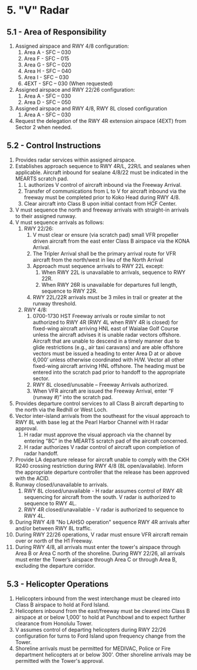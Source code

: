 # 5. "V" Radar

## 5.1 - Area of Responsibility

1. Assigned airspace and RWY 4/8 configuration:
   1. Area A - SFC – 030
   2. Area F - SFC – 015
   3. Area G - SFC – 020
   4. Area H - SFC – 040
   5. Area I - SFC – 030
   6. 4EXT - SFC – 030 (When requested)
2. Assigned airspace and RWY 22/26 configuration:
   1. Area A - SFC – 030
   2. Area D - SFC – 050
3. Assigned airspace and RWY 4/8, RWY 8L closed configuration
   1. Area A - SFC – 030
4. Request the delegation of the RWY 4R extension airspace (4EXT) from Sector 2 when needed.

## 5.2 - Control Instructions

1. Provides radar services within assigned airspace.
2. Establishes approach sequence to RWY 4R/L, 22R/L and sealanes when applicable. Aircraft inbound for sealane 4/8/22 must be indicated in the MEARTS scratch pad.
   1. L authorizes V control of aircraft inbound via the Freeway Arrival.
   2. Transfer of communications from L to V for aircraft inbound via the freeway must be completed prior to Koko Head during RWY 4/8.
   3. Clear aircraft into Class B upon initial contact from HCF Center.
3. V must sequence the north and freeway arrivals with straight-in arrivals to their assigned runway.
4. V must sequence arrivals as follows:
   1. RWY 22/26:
      1. V must clear or ensure (via scratch pad) small VFR propeller driven aircraft from the east enter Class B airspace via the KONA Arrival.
      2. The Tripler Arrival shall be the primary arrival route for VFR aircraft from the north/west in lieu of the North Arrival
      3. Approach must sequence arrivals to RWY 22L except:
         1. When RWY 22L is unavailable to arrivals, sequence to RWY 22R.
         2. When RWY 26R is unavailable for departures full length, sequence to RWY 22R.
      4. RWY 22L/22R arrivals must be 3 miles in trail or greater at the runway threshold.
   2. RWY 4/8:
      1. 0700-1730 HST Freeway arrivals or route similar to not authorized to RWY 4R (RWY 4L when RWY 4R is closed) for fixed-wing aircraft arriving HNL east of Waialae Golf Course unless the aircraft advises it is unable radar vectors offshore. Aircraft that are unable to descend in a timely manner due to glide restrictions (e.g., air taxi caravans) and are able offshore vectors must be issued a heading to enter Area D at or above 6,000’ unless otherwise coordinated with H/W. Vector all other fixed-wing aircraft arriving HNL offshore. The heading must be entered into the scratch pad prior to handoff to the appropriate sector.
      2. RWY 8L closed/unusable – Freeway Arrivals authorized.
      3. When VFR aircraft are issued the Freeway Arrival, enter “F (runway #)” into the scratch pad.
5. Provides departure control services to all Class B aircraft departing to the north via the Redhill or West Loch.
6. Vector inter-island arrivals from the southeast for the visual approach to RWY 8L with base leg at the Pearl Harbor Channel with H radar approval.
   1. H radar must approve the visual approach via the channel by entering “8C” in the MEARTS scratch pad of the aircraft concerned.
   2. H radar authorizes V radar control of aircraft upon completion of radar handoff.
7. Provide LA departure release for aircraft unable to comply with the CKH R240 crossing restriction during RWY 4/8 (8L open/available). Inform the appropriate departure controller that the release has been approved with the ACID.
8. Runway closed/unavailable to arrivals.
   1. RWY 8L closed/unavailable - H radar assumes control of RWY 4R sequencing for aircraft from the south. V radar is authorized to sequence to RWY 4L.
   2. RWY 4R closed/unavailable - V radar is authorized to sequence to RWY 4L.
9. During RWY 4/8 "No LAHSO operation" sequence RWY 4R arrivals after and/or between RWY 8L traffic.
10. During RWY 22/26 operations, V radar must ensure VFR aircraft remain over or north of the H1 Freeway.
11. During RWY 4/8, all arrivals must enter the tower's airspace through Area B or Area C north of the shoreline. During RWY 22/26, all arrivals must enter the Tower’s airspace through Area C or through Area B, excluding the departure corridor.

## 5.3 - Helicopter Operations

1. Helicopters inbound from the west interchange must be cleared into Class B airspace to hold at Ford Island.
2. Helicopters inbound from the east/freeway must be cleared into Class B airspace at or below 1,000' to hold at Punchbowl and to expect further clearance from Honolulu Tower.
3. V assumes control of departing helicopters during RWY 22/26 configuration for turns to Ford Island upon frequency change from the Tower.
4. Shoreline arrivals must be permitted for MEDIVAC, Police or Fire department helicopters at or below 300'. Other shoreline arrivals may be permitted with the Tower's approval.
